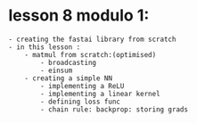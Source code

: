 # lesson 8 modulo 1:

	- creating the fastai library from scratch
	- in this lesson :
		- matmul from scratch:(optimised)
			- broadcasting
			- einsum 
		- creating a simple NN
			- implementing a ReLU
			- implementing a linear kernel
			- defining loss func
			- chain rule: backprop: storing grads
	
		

